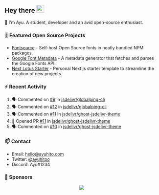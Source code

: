 ## Hey there <img src="https://media.giphy.com/media/hvRJCLFzcasrR4ia7z/giphy.gif" width="25" height="25">

📝 I'm Ayu. A student, developer and an avid open-source enthusiast.

### 🗄 Featured Open Source Projects

- [Fontsource](https://github.com/fontsource/fontsource) - Self-host Open Source fonts in neatly bundled NPM packages.
- [Google Font Metadata](https://github.com/fontsource/google-font-metadata) - A metadata generator that fetches and parses the Google Fonts API.
- [Next Lotus Starter](https://github.com/DecliningLotus/next-lotus-starter) - Personal Next.js starter template to streamline the creation of new projects.

### ⚡ Recent Activity

<!--START_SECTION:activity-->

1. 🗣 Commented on [#9](https://github.com/jsdelivr/globalping-cli/issues/9) in [jsdelivr/globalping-cli](https://github.com/jsdelivr/globalping-cli)
2. 🗣 Commented on [#12](https://github.com/jsdelivr/globalping-cli/issues/12) in [jsdelivr/globalping-cli](https://github.com/jsdelivr/globalping-cli)
3. 🗣 Commented on [#11](https://github.com/jsdelivr/ghost-jsdelivr-theme/issues/11) in [jsdelivr/ghost-jsdelivr-theme](https://github.com/jsdelivr/ghost-jsdelivr-theme)
4. 💪 Opened PR [#11](https://github.com/jsdelivr/ghost-jsdelivr-theme/pull/11) in [jsdelivr/ghost-jsdelivr-theme](https://github.com/jsdelivr/ghost-jsdelivr-theme)
5. 🗣 Commented on [#10](https://github.com/jsdelivr/ghost-jsdelivr-theme/issues/10) in [jsdelivr/ghost-jsdelivr-theme](https://github.com/jsdelivr/ghost-jsdelivr-theme)
<!--END_SECTION:activity-->

### 📫 Contact

- Email: hello@ayuhito.com
- Twitter: [@ayuhitoo](https://twitter.com/ayuhitoo)
- Discord: Ayu#1234


### :sparkling_heart: Sponsors

<p align="center">
  <a href="https://cdn.jsdelivr.net/gh/ayuhito/ayuhito/sponsors.svg">
    <img src='https://cdn.jsdelivr.net/gh/ayuhito/ayuhito/sponsors.svg'/>
  </a>
</p>